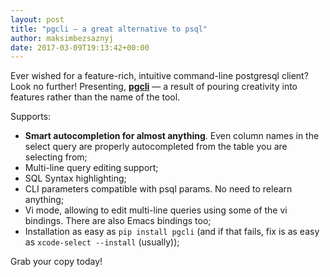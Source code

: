 ```yaml
---
layout: post
title: "pgcli — a great alternative to psql"
author: maksimbezsaznyj
date: 2017-03-09T19:13:42+00:00
---
```


Ever wished for a feature-rich, intuitive command-line postgresql client? Look no further! Presenting, **[pgcli](http://pgcli.com/)** — a result of pouring creativity into features rather than the name of the tool.

Supports:

* **Smart autocompletion for almost anything**. Even column names in the select query are properly autocompleted from the table you are selecting from;
* Multi-line query editing support;
* SQL Syntax highlighting;
* CLI parameters compatible with psql params. No need to relearn anything;
* Vi mode, allowing to edit multi-line queries using some of the vi bindings. There are also Emacs bindings too;
* Installation as easy as `pip install pgcli` (and if that fails, fix is as easy as `xcode-select --install` (usually));

Grab your copy today!
